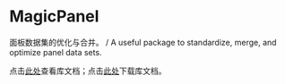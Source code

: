 # MagicPanel

面板数据集的优化与合并。 / A useful package to standardize, merge, and optimize panel data sets.

点击[此处](https://github.com/PKU-Zyf/MagicPanel/blob/main/MagicPanel_1.0.0.pdf)查看库文档；点击[此处](https://github.com/PKU-Zyf/MagicPanel/raw/main/MagicPanel_1.0.0.pdf)下载库文档。
